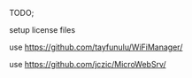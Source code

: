 TODO;

setup license files

use https://github.com/tayfunulu/WiFiManager/

use https://github.com/jczic/MicroWebSrv/
